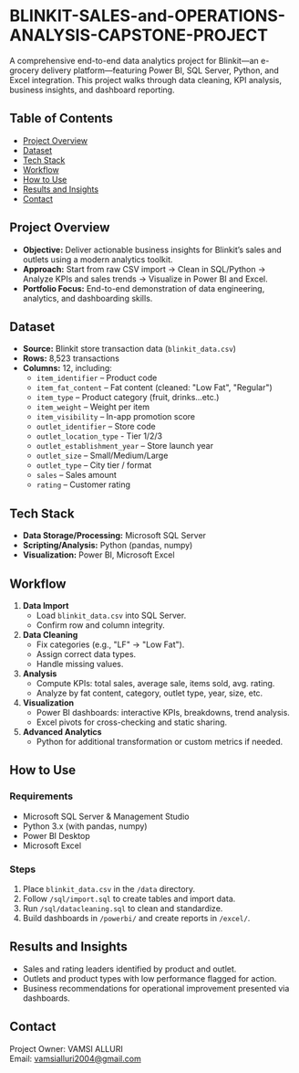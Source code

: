 # BLINKIT-SALES-and-OPERATIONS-ANALYSIS-CAPSTONE-PROJECT

A comprehensive end-to-end data analytics project for Blinkit—an e-grocery delivery platform—featuring Power BI, SQL Server, Python, and Excel integration. This project walks through data cleaning, KPI analysis, business insights, and dashboard reporting.

## Table of Contents

- [Project Overview](#project-overview)
- [Dataset](#dataset)
- [Tech Stack](#tech-stack)
- [Workflow](#workflow)
- [How to Use](#how-to-use)
- [Results and Insights](#results-and-insights)
- [Contact](#contact)

## Project Overview

- **Objective:** Deliver actionable business insights for Blinkit’s sales and outlets using a modern analytics toolkit.
- **Approach:** Start from raw CSV import → Clean in SQL/Python → Analyze KPIs and sales trends → Visualize in Power BI and Excel.
- **Portfolio Focus:** End-to-end demonstration of data engineering, analytics, and dashboarding skills.

## Dataset

- **Source:** Blinkit store transaction data (`blinkit_data.csv`)
- **Rows:** 8,523 transactions
- **Columns:** 12, including:
    - `item_identifier` – Product code
    - `item_fat_content` – Fat content (cleaned: "Low Fat", "Regular")
    - `item_type` – Product category (fruit, drinks...etc.)
    - `item_weight` – Weight per item
    - `item_visibility` – In-app promotion score
    - `outlet_identifier` – Store code
    - `outlet_location_type` - Tier 1/2/3
    - `outlet_establishment_year` – Store launch year
    - `outlet_size` – Small/Medium/Large
    - `outlet_type` – City tier / format
    - `sales` – Sales amount
    - `rating` – Customer rating

## Tech Stack

- **Data Storage/Processing:** Microsoft SQL Server
- **Scripting/Analysis:** Python (pandas, numpy)
- **Visualization:** Power BI, Microsoft Excel

## Workflow

1. **Data Import**
    - Load `blinkit_data.csv` into SQL Server.
    - Confirm row and column integrity.
2. **Data Cleaning**
    - Fix categories (e.g., "LF" → "Low Fat").
    - Assign correct data types.
    - Handle missing values.
3. **Analysis**
    - Compute KPIs: total sales, average sale, items sold, avg. rating.
    - Analyze by fat content, category, outlet type, year, size, etc.
4. **Visualization**
    - Power BI dashboards: interactive KPIs, breakdowns, trend analysis.
    - Excel pivots for cross-checking and static sharing.
5. **Advanced Analytics**
    - Python for additional transformation or custom metrics if needed.

## How to Use

### Requirements

- Microsoft SQL Server & Management Studio
- Python 3.x (with pandas, numpy)
- Power BI Desktop
- Microsoft Excel

### Steps
1. Place `blinkit_data.csv` in the `/data` directory.
2. Follow `/sql/import.sql` to create tables and import data.
3. Run `/sql/datacleaning.sql` to clean and standardize.
4. Build dashboards in `/powerbi/` and create reports in `/excel/`.

## Results and Insights
- Sales and rating leaders identified by product and outlet.
- Outlets and product types with low performance flagged for action.
- Business recommendations for operational improvement presented via dashboards.

## Contact
Project Owner: VAMSI ALLURI  
Email: vamsialluri2004@gmail.com 
